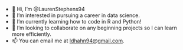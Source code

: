 - 👋 Hi, I’m @LaurenStephens94
- 👀 I’m interested in pursuing a career in data science.
- 🌱 I’m currently learning how to code in R and Python!
- 💞️ I’m looking to collaborate on any beginning projects so I can learn more efficiently.
- 📫 You can email me at ldhahn94@gmail.com.

<!---
LaurenStephens94/LaurenStephens94 is a ✨ special ✨ repository because its `README.md` (this file) appears on your GitHub profile.
You can click the Preview link to take a look at your changes.
--->
